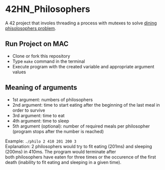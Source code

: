 # 42HN_Philosophers

A 42 project that involes threading a process with mutexes to solve <a href="https://en.wikipedia.org/wiki/Dining_philosophers_problem">dining phisolosophers problem</a>.

## Run Project on MAC
* Clone or fork this repository
* Type ```make``` command in the terminal
* Execute program with the created variable and appropriate argument values

## Meaning of arguments

* 1st argument: numbers of philosophers
* 2nd argument: time to start eating after the beginning of the last meal in order to survive
* 3rd argument: time to eat
* 4th argument: time to sleep
* 5th argument (optional): number of required meals per philosopher (program stops after the number is reached)

Example: ```./philo 2 410 201 200 3``` <br>
Explanation: 2 philosophers would try to fit eating (201ms) and sleeping (200ms) in 410ms. The program would terminate after <br> 
  both philosophers have eaten for three times or the occurence of the first death (inability to fit eating and sleeping in a given time).
